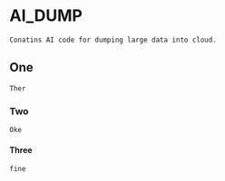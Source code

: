 # AI_DUMP
	Conatins AI code for dumping large data into cloud.

## One
	Ther
### Two
	Oke

#### Three
	fine
